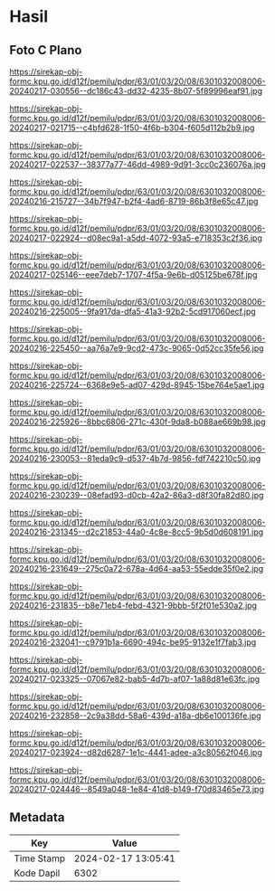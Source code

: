 # Hasil

## Foto C Plano

https://sirekap-obj-formc.kpu.go.id/d12f/pemilu/pdpr/63/01/03/20/08/6301032008006-20240217-030556--dc186c43-dd32-4235-8b07-5f89996eaf91.jpg

https://sirekap-obj-formc.kpu.go.id/d12f/pemilu/pdpr/63/01/03/20/08/6301032008006-20240217-021715--c4bfd628-1f50-4f6b-b304-f605d112b2b9.jpg

https://sirekap-obj-formc.kpu.go.id/d12f/pemilu/pdpr/63/01/03/20/08/6301032008006-20240217-022537--38377a77-46dd-4989-9d91-3cc0c236076a.jpg

https://sirekap-obj-formc.kpu.go.id/d12f/pemilu/pdpr/63/01/03/20/08/6301032008006-20240216-215727--34b7f947-b2f4-4ad6-8719-86b3f8e65c47.jpg

https://sirekap-obj-formc.kpu.go.id/d12f/pemilu/pdpr/63/01/03/20/08/6301032008006-20240217-022924--d08ec9a1-a5dd-4072-93a5-e718353c2f36.jpg

https://sirekap-obj-formc.kpu.go.id/d12f/pemilu/pdpr/63/01/03/20/08/6301032008006-20240217-025146--eee7deb7-1707-4f5a-9e6b-d05125be678f.jpg

https://sirekap-obj-formc.kpu.go.id/d12f/pemilu/pdpr/63/01/03/20/08/6301032008006-20240216-225005--9fa917da-dfa5-41a3-92b2-5cd917060ecf.jpg

https://sirekap-obj-formc.kpu.go.id/d12f/pemilu/pdpr/63/01/03/20/08/6301032008006-20240216-225450--aa76a7e9-9cd2-473c-9065-0d52cc35fe56.jpg

https://sirekap-obj-formc.kpu.go.id/d12f/pemilu/pdpr/63/01/03/20/08/6301032008006-20240216-225724--6368e9e5-ad07-429d-8945-15be764e5ae1.jpg

https://sirekap-obj-formc.kpu.go.id/d12f/pemilu/pdpr/63/01/03/20/08/6301032008006-20240216-225926--8bbc6806-271c-430f-9da8-b088ae669b98.jpg

https://sirekap-obj-formc.kpu.go.id/d12f/pemilu/pdpr/63/01/03/20/08/6301032008006-20240216-230053--81eda9c9-d537-4b7d-9856-fdf742210c50.jpg

https://sirekap-obj-formc.kpu.go.id/d12f/pemilu/pdpr/63/01/03/20/08/6301032008006-20240216-230239--08efad93-d0cb-42a2-86a3-d8f30fa82d80.jpg

https://sirekap-obj-formc.kpu.go.id/d12f/pemilu/pdpr/63/01/03/20/08/6301032008006-20240216-231345--d2c21853-44a0-4c8e-8cc5-9b5d0d608191.jpg

https://sirekap-obj-formc.kpu.go.id/d12f/pemilu/pdpr/63/01/03/20/08/6301032008006-20240216-231649--275c0a72-678a-4d64-aa53-55edde35f0e2.jpg

https://sirekap-obj-formc.kpu.go.id/d12f/pemilu/pdpr/63/01/03/20/08/6301032008006-20240216-231835--b8e71eb4-febd-4321-9bbb-5f2f01e530a2.jpg

https://sirekap-obj-formc.kpu.go.id/d12f/pemilu/pdpr/63/01/03/20/08/6301032008006-20240216-232041--c9791b1a-6690-494c-be95-9132e1f7fab3.jpg

https://sirekap-obj-formc.kpu.go.id/d12f/pemilu/pdpr/63/01/03/20/08/6301032008006-20240217-023325--07067e82-bab5-4d7b-af07-1a88d81e63fc.jpg

https://sirekap-obj-formc.kpu.go.id/d12f/pemilu/pdpr/63/01/03/20/08/6301032008006-20240216-232858--2c9a38dd-58a6-439d-a18a-db6e100136fe.jpg

https://sirekap-obj-formc.kpu.go.id/d12f/pemilu/pdpr/63/01/03/20/08/6301032008006-20240217-023924--d82d6287-1e1c-4441-adee-a3c80562f046.jpg

https://sirekap-obj-formc.kpu.go.id/d12f/pemilu/pdpr/63/01/03/20/08/6301032008006-20240217-024446--8549a048-1e84-41d8-b149-f70d83465e73.jpg


## Metadata

| Key        | Value               |
| ---------- | ------------------- |
| Time Stamp | 2024-02-17 13:05:41 |
| Kode Dapil | 6302                |




